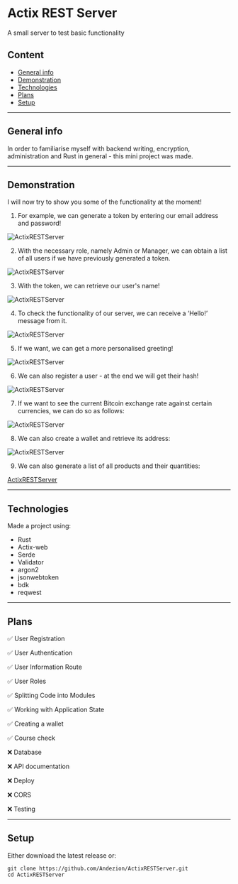 # Actix REST Server
A small server to test basic functionality

## Content
* [General info](#general-info)
* [Demonstration](#demonstration)
* [Technologies](#technologies)
* [Plans](#plans)
* [Setup](#setup)
---

## General info
In order to familiarise myself with backend writing, encryption, administration and Rust in general - this mini project was made.

---

## Demonstration
I will now try to show you some of the functionality at the moment!

1) For example, we can generate a token by entering our email address and password!
 
![ActixRESTServer](./photo/photo1.png)

2) With the necessary role, namely Admin or Manager, we can obtain a list of all users if we have previously generated a token.

![ActixRESTServer](./photo/photo2.png)

3) With the token, we can retrieve our user's name!
 
![ActixRESTServer](./photo/photo3.png)

4) To check the functionality of our server, we can receive a ‘Hello!’ message from it.
  
![ActixRESTServer](./photo/photo4.png)

5) If we want, we can get a more personalised greeting!
 
![ActixRESTServer](./photo/photo5.png)

6) We can also register a user - at the end we will get their hash!

![ActixRESTServer](./photo/photo6.png)

7) If we want to see the current Bitcoin exchange rate against certain currencies, we can do so as follows:

![ActixRESTServer](./photo/photo7.png)

8) We can also create a wallet and retrieve its address:

![ActixRESTServer](./photo/photo8.png)

9) We can also generate a list of all products and their quantities:

[ActixRESTServer](./photo/photo9.png)

---

## Technologies
Made a project using:
* Rust
* Actix-web
* Serde
* Validator
* argon2
* jsonwebtoken
* bdk
* reqwest
  
---

## Plans

✅ User Registration

✅ User Authentication

✅ User Information Route

✅ User Roles

✅ Splitting Code into Modules

✅ Working with Application State

✅ Creating a wallet

✅ Course check

❌ Database

❌ API documentation 

❌ Deploy

❌ CORS

❌ Testing

---

## Setup
Either download the latest release or:
```
git clone https://github.com/Andezion/ActixRESTServer.git
cd ActixRESTServer
```
